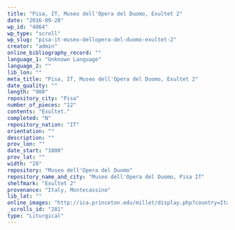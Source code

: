 ```yaml
---
title: "Pisa, IT, Museo dell'Opera del Duomo, Exultet 2"
date: "2016-09-28"
wp_id: "4864"
wp_type: "scroll"
wp_slug: "pisa-it-museo-dellopera-del-duomo-exultet-2"
creator: "admin"
online_bibliography_record: ""
language_1: "Unknown Language"
language_2: ""
lib_lon: ""
meta_title: "Pisa, IT, Museo dell'Opera del Duomo, Exultet 2"
date_quality: ""
length: "900"
repository_city: "Pisa"
number_of_pieces: "12"
contents: "Exultet."
completed: "N"
repository_nation: "IT"
orientation: ""
description: ""
prov_lon: ""
date_start: "1000"
prov_lat: ""
width: "28"
repository: "Museo dell'Opera del Duomo"
repository_name_and_city: "Museo dell'Opera del Duomo, Pisa IT"
shelfmark: "Exultet 2"
provenance: "Italy, Montecassino"
lib_lat: ""
online_images: "http://ica.princeton.edu/millet/display.php?country=Italy&site=264&view=site&page=1&image=7433"
_scrolls_id: "281"
type: "Liturgical"
---
```



